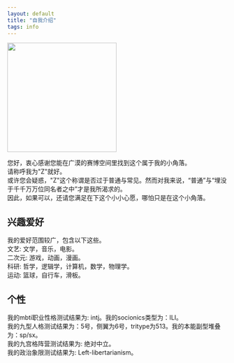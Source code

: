 ```yaml
---
layout: default
title: "自我介绍"
tags: info
---
```

<img src="https://i.pinimg.com/originals/bc/10/f9/bc10f964a195fdee76e749bf0f552c30.jpg" width="250" height="" alt=""/>
  
您好，衷心感谢您能在广漠的赛博空间里找到这个属于我的小角落。  
请称呼我为"Z"就好。  
或许您会疑惑，"Z"这个称谓是否过于普通与常见。然而对我来说，“普通”与“埋没于千千万万位同名者之中”才是我所渴求的。  
因此，如果可以，还请您满足在下这个小小心愿，哪怕只是在这个小角落。
  
## 兴趣爱好  
我的爱好范围较广，包含以下这些。  
  文艺: 文学，音乐，电影。  
  二次元: 游戏，动画，漫画。  
  科研: 哲学，逻辑学，计算机，数学，物理学。  
  运动: 篮球，自行车，滑板。    
  
## 个性
我的mbti职业性格测试结果为: intj。我的socionics类型为：ILI。  
我的九型人格测试结果为：5号，侧翼为6号，tritype为513。我的本能副型堆叠为：sp/sx。  
我的九宫格阵营测试结果为: 绝对中立。  
我的政治象限测试结果为: Left-libertarianism。  
      

